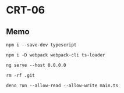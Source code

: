 # CRT-06

## Memo
```
npm i --save-dev typescript
```

```
npm i -D webpack webpack-cli ts-loader
```

```
ng serve --host 0.0.0.0
```

```
rm -rf .git
```

```
deno run --allow-read --allow-write main.ts
```

